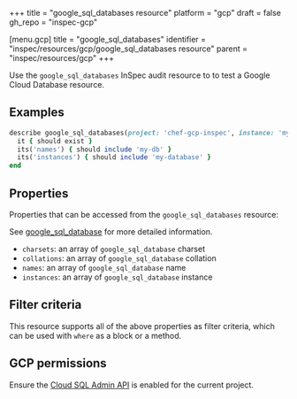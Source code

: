 +++
title = "google_sql_databases resource"
platform = "gcp"
draft = false
gh_repo = "inspec-gcp"

[menu.gcp]
title = "google_sql_databases"
identifier = "inspec/resources/gcp/google_sql_databases resource"
parent = "inspec/resources/gcp"
+++

Use the `google_sql_databases` InSpec audit resource to to test a Google Cloud Database resource.

## Examples

```ruby
describe google_sql_databases(project: 'chef-gcp-inspec', instance: 'my-database') do
  it { should exist }
  its('names') { should include 'my-db' }
  its('instances') { should include 'my-database' }
end
```

## Properties

Properties that can be accessed from the `google_sql_databases` resource:

See [google_sql_database](google_sql_database) for more detailed information.

  * `charsets`: an array of `google_sql_database` charset
  * `collations`: an array of `google_sql_database` collation
  * `names`: an array of `google_sql_database` name
  * `instances`: an array of `google_sql_database` instance

## Filter criteria

This resource supports all of the above properties as filter criteria, which can be used
with `where` as a block or a method.

## GCP permissions

Ensure the [Cloud SQL Admin API](https://console.cloud.google.com/apis/library/sqladmin.googleapis.com/) is enabled for the current project.

